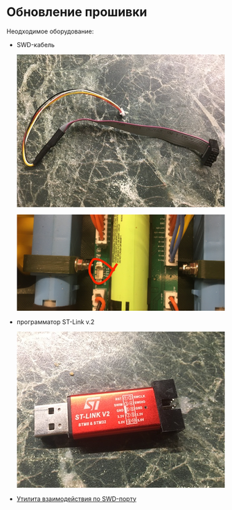 
# Обновление прошивки

Неодходимое оборудование:

- SWD-кабель

    ![](swd.cable.jpg)

    ![](swd.port.jpg)


- программатор ST-Link v.2

    ![](stlink.jpg)

- [Утилита взаимодействия по SWD-порту](https://www.st.com/en/development-tools/stm32cubeprog.html)
